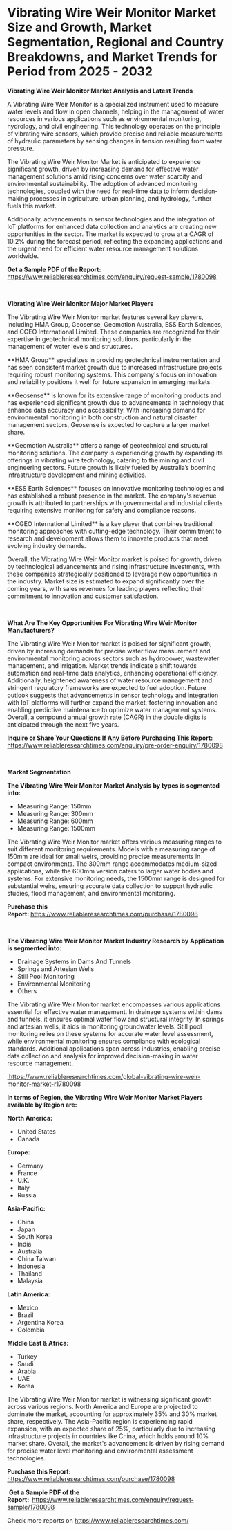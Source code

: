 <p><h1>Vibrating Wire Weir Monitor Market Size and Growth, Market Segmentation, Regional and Country Breakdowns, and Market Trends for Period from 2025 -  2032</h1></p><p><strong>Vibrating Wire Weir Monitor Market Analysis and Latest Trends</strong></p>
<p><p>A Vibrating Wire Weir Monitor is a specialized instrument used to measure water levels and flow in open channels, helping in the management of water resources in various applications such as environmental monitoring, hydrology, and civil engineering. This technology operates on the principle of vibrating wire sensors, which provide precise and reliable measurements of hydraulic parameters by sensing changes in tension resulting from water pressure.</p><p>The Vibrating Wire Weir Monitor Market is anticipated to experience significant growth, driven by increasing demand for effective water management solutions amid rising concerns over water scarcity and environmental sustainability. The adoption of advanced monitoring technologies, coupled with the need for real-time data to inform decision-making processes in agriculture, urban planning, and hydrology, further fuels this market.</p><p>Additionally, advancements in sensor technologies and the integration of IoT platforms for enhanced data collection and analytics are creating new opportunities in the sector. The market is expected to grow at a CAGR of 10.2% during the forecast period, reflecting the expanding applications and the urgent need for efficient water resource management solutions worldwide.</p></p>
<p><strong>Get a Sample PDF of the Report:&nbsp;</strong> <a href="https://www.reliableresearchtimes.com/enquiry/request-sample/1780098?utm_campaign=2930&utm_medium=2&utm_source=Github&utm_content=ia&utm_term=25032025&utm_id=vibrating-wire-weir-monitor">https://www.reliableresearchtimes.com/enquiry/request-sample/1780098</a></p>
<p>&nbsp;</p>
<p><strong>Vibrating Wire Weir Monitor Major Market Players</strong></p>
<p><p>The Vibrating Wire Weir Monitor market features several key players, including HMA Group, Geosense, Geomotion Australia, ESS Earth Sciences, and CGEO International Limited. These companies are recognized for their expertise in geotechnical monitoring solutions, particularly in the management of water levels and structures.</p><p>**HMA Group** specializes in providing geotechnical instrumentation and has seen consistent market growth due to increased infrastructure projects requiring robust monitoring systems. This company's focus on innovation and reliability positions it well for future expansion in emerging markets.</p><p>**Geosense** is known for its extensive range of monitoring products and has experienced significant growth due to advancements in technology that enhance data accuracy and accessibility. With increasing demand for environmental monitoring in both construction and natural disaster management sectors, Geosense is expected to capture a larger market share.</p><p>**Geomotion Australia** offers a range of geotechnical and structural monitoring solutions. The company is experiencing growth by expanding its offerings in vibrating wire technology, catering to the mining and civil engineering sectors. Future growth is likely fueled by Australia’s booming infrastructure development and mining activities.</p><p>**ESS Earth Sciences** focuses on innovative monitoring technologies and has established a robust presence in the market. The company's revenue growth is attributed to partnerships with governmental and industrial clients requiring extensive monitoring for safety and compliance reasons.</p><p>**CGEO International Limited** is a key player that combines traditional monitoring approaches with cutting-edge technology. Their commitment to research and development allows them to innovate products that meet evolving industry demands.</p><p>Overall, the Vibrating Wire Weir Monitor market is poised for growth, driven by technological advancements and rising infrastructure investments, with these companies strategically positioned to leverage new opportunities in the industry. Market size is estimated to expand significantly over the coming years, with sales revenues for leading players reflecting their commitment to innovation and customer satisfaction.</p></p>
<p>&nbsp;</p>
<p><strong>What Are The Key Opportunities For Vibrating Wire Weir Monitor Manufacturers?</strong></p>
<p><p>The Vibrating Wire Weir Monitor market is poised for significant growth, driven by increasing demands for precise water flow measurement and environmental monitoring across sectors such as hydropower, wastewater management, and irrigation. Market trends indicate a shift towards automation and real-time data analytics, enhancing operational efficiency. Additionally, heightened awareness of water resource management and stringent regulatory frameworks are expected to fuel adoption. Future outlook suggests that advancements in sensor technology and integration with IoT platforms will further expand the market, fostering innovation and enabling predictive maintenance to optimize water management systems.  Overall, a compound annual growth rate (CAGR) in the double digits is anticipated through the next five years.</p></p>
<p><strong>Inquire or Share Your Questions If Any Before Purchasing This Report:</strong> <a href="https://www.reliableresearchtimes.com/enquiry/pre-order-enquiry/1780098?utm_campaign=2930&utm_medium=2&utm_source=Github&utm_content=ia&utm_term=25032025&utm_id=vibrating-wire-weir-monitor">https://www.reliableresearchtimes.com/enquiry/pre-order-enquiry/1780098</a></p>
<p>&nbsp;</p>
<p><strong>Market Segmentation</strong></p>
<p><strong>The Vibrating Wire Weir Monitor Market Analysis by types is segmented into:</strong></p>
<p><ul><li>Measuring Range: 150mm</li><li>Measuring Range: 300mm</li><li>Measuring Range: 600mm</li><li>Measuring Range: 1500mm</li></ul></p>
<p><p>The Vibrating Wire Weir Monitor market offers various measuring ranges to suit different monitoring requirements. Models with a measuring range of 150mm are ideal for small weirs, providing precise measurements in compact environments. The 300mm range accommodates medium-sized applications, while the 600mm version caters to larger water bodies and systems. For extensive monitoring needs, the 1500mm range is designed for substantial weirs, ensuring accurate data collection to support hydraulic studies, flood management, and environmental monitoring.</p></p>
<p><strong>Purchase this Report:&nbsp;</strong><a href="https://www.reliableresearchtimes.com/purchase/1780098?utm_campaign=2930&utm_medium=2&utm_source=Github&utm_content=ia&utm_term=25032025&utm_id=vibrating-wire-weir-monitor">https://www.reliableresearchtimes.com/purchase/1780098</a></p>
<p>&nbsp;</p>
<p><strong>The Vibrating Wire Weir Monitor Market Industry Research by Application is segmented into:</strong></p>
<p><ul><li>Drainage Systems in Dams And Tunnels</li><li>Springs and Artesian Wells</li><li>Still Pool Monitoring</li><li>Environmental Monitoring</li><li>Others</li></ul></p>
<p><p>The Vibrating Wire Weir Monitor market encompasses various applications essential for effective water management. In drainage systems within dams and tunnels, it ensures optimal water flow and structural integrity. In springs and artesian wells, it aids in monitoring groundwater levels. Still pool monitoring relies on these systems for accurate water level assessment, while environmental monitoring ensures compliance with ecological standards. Additional applications span across industries, enabling precise data collection and analysis for improved decision-making in water resource management.</p></p>
<p><a href="https://www.reliableresearchtimes.com/global-vibrating-wire-weir-monitor-market-r1780098?utm_campaign=2930&utm_medium=2&utm_source=Github&utm_content=ia&utm_term=25032025&utm_id=vibrating-wire-weir-monitor">&nbsp;https://www.reliableresearchtimes.com/global-vibrating-wire-weir-monitor-market-r1780098</a></p>
<p><strong>In terms of Region, the Vibrating Wire Weir Monitor Market Players available by Region are:</strong></p>
<p>
    <p> <strong> North America: </strong>
        <ul>
            <li>United States</li>
            <li>Canada</li>
        </ul>
        </p> 
    <p> <strong> Europe: </strong>
        <ul>
            <li>Germany</li>
            <li>France</li>
            <li>U.K.</li>
            <li>Italy</li>
            <li>Russia</li>
        </ul>
        </p> 
    <p> <strong> Asia-Pacific: </strong>
        <ul>
            <li>China</li>
            <li>Japan</li>
            <li>South Korea</li>
            <li>India</li>
            <li>Australia</li>
            <li>China Taiwan</li>
            <li>Indonesia</li>
            <li>Thailand</li>
            <li>Malaysia</li>
        </ul>
        </p> 
    <p> <strong> Latin America: </strong>
        <ul>
            <li>Mexico</li>
            <li>Brazil</li>
            <li>Argentina Korea</li>
            <li>Colombia</li>
        </ul>
        </p> 
    <p> <strong> Middle East & Africa: </strong>
        <ul>
            <li>Turkey</li>
            <li>Saudi</li>
            <li>Arabia</li>
            <li>UAE</li>
            <li>Korea</li>
        </ul>
    </p>
    </p>
<p><p>The Vibrating Wire Weir Monitor market is witnessing significant growth across various regions. North America and Europe are projected to dominate the market, accounting for approximately 35% and 30% market share, respectively. The Asia-Pacific region is experiencing rapid expansion, with an expected share of 25%, particularly due to increasing infrastructure projects in countries like China, which holds around 10% market share. Overall, the market's advancement is driven by rising demand for precise water level monitoring and environmental assessment technologies.</p></p>
<p><strong>Purchase this Report: </strong><a href="https://www.reliableresearchtimes.com/purchase/1780098?utm_campaign=2930&utm_medium=2&utm_source=Github&utm_content=ia&utm_term=25032025&utm_id=vibrating-wire-weir-monitor">https://www.reliableresearchtimes.com/purchase/1780098</a></p>
<p>&nbsp;<strong>Get a Sample PDF of the Report:&nbsp;&nbsp;</strong><a href="https://www.reliableresearchtimes.com/enquiry/request-sample/1780098?utm_campaign=2930&utm_medium=2&utm_source=Github&utm_content=ia&utm_term=25032025&utm_id=vibrating-wire-weir-monitor">https://www.reliableresearchtimes.com/enquiry/request-sample/1780098</a></p>
<p><strong></strong></p>
<p>Check more reports on <a href="https://www.reliableresearchtimes.com/?utm_campaign=2930&utm_medium=2&utm_source=Github&utm_content=ia&utm_term=25032025&utm_id=vibrating-wire-weir-monitor">https://www.reliableresearchtimes.com/</a></p>